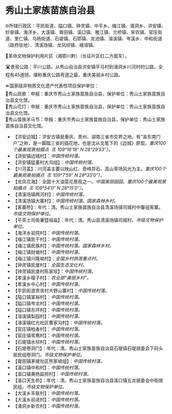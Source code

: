 # 秀山土家族苗族自治县  
🌐所辖行政区：平凯街道、隘口镇、钟灵镇、中平乡、梅江镇、涌洞乡、洪安镇、妙泉镇、海洋乡、大溪镇、膏田镇、溪口镇、雅江镇、兰桥镇、宋农镇、官庄街道、里仁镇、乌杨街道、石堤镇、石耶镇、龙池镇、溶溪镇、岑溪乡、中和街道（政府驻地）、清溪场镇、龙凤坝镇、峨溶镇。  

🚩革命文物保护利用片区（湘鄂川黔）（长征片区红二方面军）。  

🛣️景观公路：平川公路，从秀山自治县洪安镇平马村到涌洞乡川河村的公路，全程有45道拐，堪称重庆公路弯道之最，重庆美丽乡村公路。  

⏩国家级非物质文化遗产代表性项目保护单位：  
🔸秀山民歌：申报：重庆市秀山土家族苗族自治县，保护单位：秀山土家族苗族自治县文化馆。  
🔸秀山花灯：申报：重庆市秀山土家族苗族自治县，保护单位：秀山土家族苗族自治县文化馆。  
🔸秀山苗族羊马节：申报：重庆市秀山土家族苗族自治县，保护单位：秀山土家族苗族自治县文化馆。  

* 【洪安边城】：洪安古镇是重庆、贵州、湖南三省市交界之地，有“渝东南门户”之称，是一脚踏三省的插花地，也是沈从文笔下的《边城》原型。*重庆100个最美观景拍摄点（E 109°16′18″ N 28°29′53″）。*  
* 【洪安镇边城村】：*中国传统村落。*  
* 【洪安镇猛董村大沟组】：*中国传统村落。*  
* 【川河盖】：川河盖主要以映山红、奇峰异石、高山草场风光为主。*重庆100个最美观景拍摄点（E 109°7′59″ N 28°33′0″）。*  
* 【龙凤花海】：全国十大油菜花景观之一。*中国美丽田园。重庆100个最美观景拍摄点（E 108°54′0″ N 28°15′0″）。*  
* 【清溪场镇两河村】：*中国传统村落。*  
* 【清溪场镇大寨村】：*中国传统村落。国家森林乡村。*  
* 【客寨桥】：年代：清。秀山土家族苗族自治县清溪场镇司城村中寨组客寨。*市级文物保护单位。*  
* 【平茶土司衙署暨祖庙】：年代：清。秀山县清溪场镇司城村。*市级文物保护单位。*  
* 【海洋乡岩院村】：*中国传统村落。*  
* 【梅江镇凯干村】：*中国传统村落。*  
* 【梅江镇民族村】：*中国传统村落。国家森林乡村。*  
* 【梅江镇财塘村】：*中国传统村落。*  
* 【梅江镇兴隆坳村】：*全国乡村旅游重点村。*  
* 【钟灵镇凯堡村】：*全国生态文化村。*  
* 【钟灵镇凯堡村陈家坝】：*中国传统村落。*  
* 【孝溪乡檬子村】：*农业部“美丽乡村”。*  
* 【孝溪乡中心村】：*中国传统村落。*  
* 【平凯街道贵贤村大野山寨村】：*中国传统村落。*  
* 【隘口镇富裕村】：*中国传统村落。*  
* 【隘口镇岑龙村】：*中国传统村落。*  
* 【隘口镇东坪村】：*中国传统村落。*  
* 【溶溪镇梨园村】：*中国传统村落。*  
* 【溶溪镇红光社区曹家沟村】：*中国传统村落。*  
* 【官庄镇柏香村】：*中国传统村落。*  
* 【官庄镇鸳鸯村】：*中国传统村落。*  
* 【石堤镇水坝村】：*中国传统村落。*  
* 【石堤卷洞门】：年代：清。秀山土家族苗族自治县石堤镇石堤居委会下码头居民组卷洞门。*市级文物保护单位。*  
* 【膏田镇茅坡社区熊家坡组】：*中国传统村落。*  
* 【溪口镇中和村】：*中国传统村落。*  
* 【溪口镇黄杨扁担村】：*中国传统村落。*  
* 【溪口天生桥】：年代：清。秀山土家族苗族自治县溪口镇五龙居委会中街居民组。*市级文物保护单位。*  
* 【大溪乡丰联村】：*中国传统村落。*  
* 【大溪乡前进村】：*中国传统村落。*  
* 【涌洞乡新农村】：*中国传统村落。*  